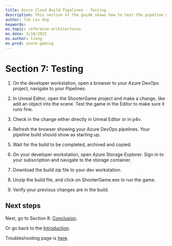 ```yaml
---
title: Azure Cloud Build Pipelines - Testing
description: This section of the guide shows how to test the pipeline now that all components have been set up. This is part 8 of an 8 part series.
author: Tze Lin Ong
keywords: 
ms.topic: reference-architectures
ms.date: 3/18/2022
ms.author: tzong
ms.prod: azure-gaming
---
```

# Section 7: Testing

1.	On the developer workstation, open a browser to your Azure DevOps project, navigate to your Pipelines.

2.	In Unreal Editor, open the ShooterGame project and make a change, like add an object into the scene. Test the game in the Editor to make sure it runs fine.

3.	Check in the change either directly in Unreal Editor or in p4v.

4.	Refresh the browser showing your Azure DevOps pipelines. Your pipeline build should show as starting up.

5.	Wait for the build to be completed, archived and copied.

6.	On your developer workstation, open Azure Storage Explorer. Sign in to your subscription and navigate to the storage container.

7.	Download the build zip file to your dev workstation.

8.	Unzip the build file, and click on ShooterGame.exe to run the game.

9.	Verify your previous changes are in the build.



## Next steps

Next, go to Section 8: [Conclusion](./azurecloudbuilds-8-conclusion.md).

Or go back to the [Introduction](./azurecloudbuilds-0-intro.md).

Troubleshooting page is [here](./azurecloudbuilds-9-troubleshooting.md).